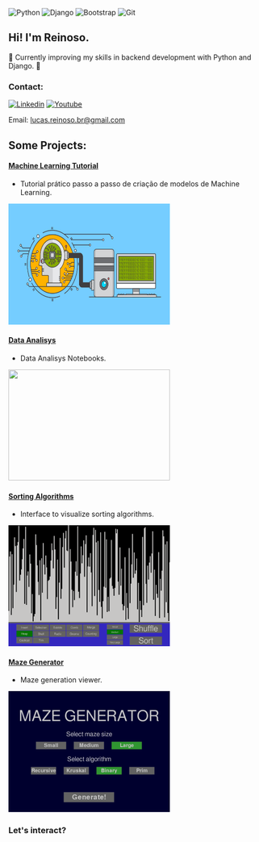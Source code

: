 ![Python](https://img.shields.io/badge/Python-3776AB?style=for-the-badge&logo=python&logoColor=white) ![Django](https://img.shields.io/badge/Django-092E20?style=for-the-badge&logo=django&logoColor=green) ![Bootstrap](https://img.shields.io/badge/Bootstrap-563D7C?style=for-the-badge&logo=bootstrap&logoColor=white) ![Git](https://img.shields.io/badge/Git-F05032?style=for-the-badge&logo=git&logoColor=white) 

## Hi! I'm Reinoso. 

 :snake: Currently improving my skills in backend development with Python and Django. :snake:

### Contact:

[![Linkedin](https://img.shields.io/badge/lucasreinoso-0077B5?style=for-the-badge&logo=linkedin&logoColor=white)](https://www.linkedin.com/in/lucas-reinoso-9133b3194/) [![Youtube](https://img.shields.io/badge/Reinoso-FF0000?style=for-the-badge&logo=youtube&logoColor=white)](https://www.youtube.com/channel/UCDzklJo7fDnohdvQJN8rIfQ)

Email: lucas.reinoso.br@gmail.com

## Some Projects:

#### [Machine Learning Tutorial](https://github.com/EuReinoso/MachineLearning-Tutorial)
- Tutorial prático passo a passo de criação de modelos de Machine Learning.
<img src= "https://github.com/EuReinoso/MachineLearning-Tutorial/blob/master/assets/ML.jpg" width = "320" height = "240" />

#### [Data Analisys](https://github.com/EuReinoso/Data-Analisys)
- Data Analisys Notebooks.
<img src= "https://user-images.githubusercontent.com/77119687/122305587-89355480-cedd-11eb-87aa-72df7c485a60.png" width = "320" height = "220" />

#### [Sorting Algorithms](https://github.com/EuReinoso/Sorting-Algorithms)
- Interface to visualize sorting algorithms.
<img src= "https://github.com/EuReinoso/Sorting-Algorithms/blob/master/assets/heap.gif" width = "320" height = "240" />

#### [Maze Generator](https://github.com/EuReinoso/Maze-Generator)
- Maze generation viewer.
<img src= "https://github.com/EuReinoso/Maze-Generator/blob/master/assets/large.gif" width = "320" height = "240" />
  
### Let's interact?
